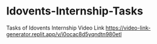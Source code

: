 # Idovents-Internship-Tasks
Tasks of Idovents Internship
Video Link
https://video-link-generator.replit.app/v/i0ocac8d5yqndtn980etl
